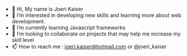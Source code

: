 - 👋 Hi, My name is Joeri Kaiser
- 👀 I’m interested in developing new skills and learning more about web development.
- 🌱 I’m currently learning Javascript frameworks
- 💞️ I’m looking to collaborate on projects that may help me increase my skill level
- 📫 How to reach me : joeri.kaiser@hotmail.com or @joeri_kaiser
<!-- 
<img src="https://raw.githubusercontent.com/devicons/devicon/master/icons/javascript/javascript-original.svg" /> -->
